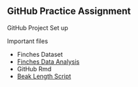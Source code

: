 ## GitHub Practice Assignment

GitHub Project Set up

Important files

- Finches Dataset
- [Finches Data Analysis](GitHub_Practice.md)
- GitHub Rmd
- [Beak Length Script](beak_length.R)

